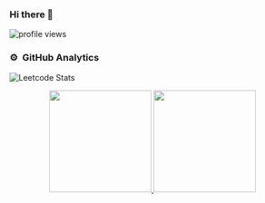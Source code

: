 ### Hi there 👋


<!--
**AbdullmenemFayez/AbdullmenemFayez** is a ✨ _special_ ✨ repository because its `README.md` (this file) appears on your GitHub profile.

Here are some ideas to get you started:

- 🔭 I’m currently working on ...
- 🌱 I’m currently learning ...
- 👯 I’m looking to collaborate on ...
- 🤔 I’m looking for help with ...
- 💬 Ask me about ...
- 📫 How to reach me: ...
- 😄 Pronouns: ...
- ⚡ Fun fact: ...
-->
<img alt = "profile views" src="https://komarev.com/ghpvc/?username=AbdullmenemFayez&color=brightgreen"> 


<!--![snake gif](https://github.com/AbdullmenemFayez/AbdullmenemFayez/blob/output/github-contribution-grid-snake.gif)-->

### ⚙️ &nbsp;GitHub Analytics

![Leetcode Stats](https://leetcard.jacoblin.cool/Abdullmenem_Ramadan?theme=unicorn&font=source_code_pro&extension=activity)

<p align="center">
<a href="https://github.com/AbdullmenemFayez">
  <img height="180em" src="https://github-readme-stats-eight-theta.vercel.app/api?username=AbdullmenemFayez&show_icons=true&theme=gotham&include_all_commits=true&count_private=true"/>
  <img height="180em" src="https://github-readme-stats-eight-theta.vercel.app/api/top-langs/?username=AbdullmenemFayez&layout=compact&langs_count=8&theme=gotham"/>

</a>
</p>


